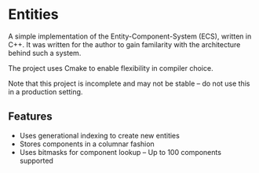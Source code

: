 # Entities
A simple implementation of the Entity-Component-System (ECS), written in C++. It was written for the author to gain familarity with the architecture behind such a system.

The project uses Cmake to enable flexibility in compiler choice.

Note that this project is incomplete and may not be stable – do not use this in a production setting.

## Features
- Uses generational indexing to create new entities
- Stores components in a columnar fashion
- Uses bitmasks for component lookup – Up to 100 components supported